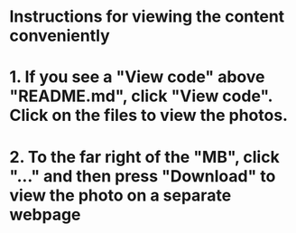 # Instructions for viewing the content conveniently
# 1. If you see a "View code" above "README.md", click "View code". Click on the files to view the photos.
# 2. To the far right of the "MB", click "..." and then press "Download" to view the photo on a separate webpage
